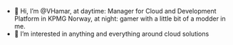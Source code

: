 - 👋 Hi, I’m @VHamar, at daytime: Manager for Cloud and Development Platform in KPMG Norway, at night: gamer with a little bit of a modder in me.
- 👀 I’m interested in anything and everything around cloud solutions

<!---
VHamar/VHamar is a ✨ special ✨ repository because its `README.md` (this file) appears on your GitHub profile.
You can click the Preview link to take a look at your changes.
--->

